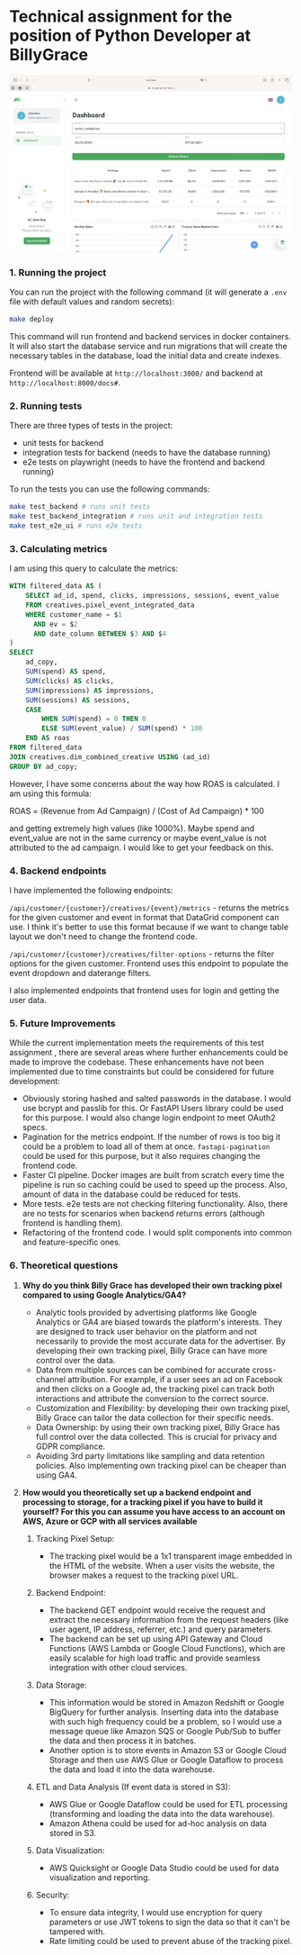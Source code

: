 # Technical assignment for the position of Python Developer at BillyGrace

![Frontend](./assets/frontend.png)

### 1. Running the project

You can run the project with the following command (it will generate a `.env` file with default values and random 
secrets):

```bash
make deploy
```

This command will run frontend and backend services in docker containers. It will also start the database service and 
run migrations that will create the necessary tables in the database, load the initial data and create indexes.

Frontend will be available at `http://localhost:3000/` and backend at `http://localhost:8000/docs#`.

### 2. Running tests

There are three types of tests in the project:
- unit tests for backend
- integration tests for backend (needs to have the database running)
- e2e tests on playwright (needs to have the frontend and backend running)

To run the tests you can use the following commands:

```bash
make test_backend # runs unit tests
make test_backend_integration # runs unit and integration tests
make test_e2e_ui # runs e2e tests
```

### 3. Calculating metrics

I am using this query to calculate the metrics:

```sql
WITH filtered_data AS (
    SELECT ad_id, spend, clicks, impressions, sessions, event_value
    FROM creatives.pixel_event_integrated_data
    WHERE customer_name = $1
      AND ev = $2
      AND date_column BETWEEN $3 AND $4
)
SELECT
    ad_copy,
    SUM(spend) AS spend,
    SUM(clicks) AS clicks,
    SUM(impressions) AS impressions,
    SUM(sessions) AS sessions,
    CASE
        WHEN SUM(spend) = 0 THEN 0
        ELSE SUM(event_value) / SUM(spend) * 100
    END AS roas
FROM filtered_data
JOIN creatives.dim_combined_creative USING (ad_id)
GROUP BY ad_copy;
```

However, I have some concerns about the way how ROAS is calculated. I am using this formula:

ROAS = (Revenue from Ad Campaign) / (Cost of Ad Campaign) * 100

and getting extremely high values (like 1000%). Maybe spend and event_value are not in the same currency or maybe
event_value is not attributed to the ad campaign. I would like to get your feedback on this.

### 4. Backend endpoints

I have implemented the following endpoints:

`/api/customer/{customer}/creatives/{event}/metrics` - returns the metrics for the given customer and event in format
that DataGrid component can use. I think it's better to use this format because if we want to change table layout we 
don't need to change the frontend code.

`/api/customer/{customer}/creatives/filter-options` - returns the filter options for the given customer. Frontend uses
this endpoint to populate the event dropdown and daterange filters.

I also implemented endpoints that frontend uses for login and getting the user data.

### 5. Future Improvements
While the current implementation meets the requirements of this test assignment , there are several areas where further 
enhancements could be made to improve the codebase. These enhancements have not been implemented due to time 
constraints but could be considered for future development:

- Obviously storing hashed and salted passwords in the database. I would use bcrypt and passlib for this. Or FastAPI 
Users library could be used for this purpose. I would also change login endpoint to meet OAuth2 specs. 
- Pagination for the metrics endpoint. If the number of rows is too big it could be a problem to load all of them at 
once. `fastapi-pagination` could be used for this purpose, but it also requires changing the frontend code.
- Faster CI pipeline. Docker images are built from scratch every time the pipeline is run so caching could be used to
speed up the process. Also, amount of data in the database could be reduced for tests.
- More tests. e2e tests are not checking filtering functionality. Also, there are no tests for scenarios when backend
returns errors (although frontend is handling them).
- Refactoring of the frontend code. I would split components into common and feature-specific ones.

### 6. Theoretical questions

1. **Why do you think Billy Grace has developed their own tracking pixel compared to using Google Analytics/GA4?**

   - Analytic tools provided by advertising platforms like Google Analytics or GA4 are biased towards the platform's
   interests. They are designed to track user behavior on the platform and not necessarily to provide the most accurate
   data for the advertiser. By developing their own tracking pixel, Billy Grace can have more control over the data.
   - Data from multiple sources can be combined for accurate cross-channel attribution. For example, if a user sees an ad
   on Facebook and then clicks on a Google ad, the tracking pixel can track both interactions and attribute the conversion
   to the correct source.
   - Customization and Flexibility: by developing their own tracking pixel, Billy Grace can tailor the data collection
   for their specific needs.
   - Data Ownership: by using their own tracking pixel, Billy Grace has full control over the data collected. This is
   crucial for privacy and GDPR compliance.
   - Avoiding 3rd party limitations like sampling and data retention policies. Also implementing own tracking pixel can
   be cheaper than using GA4.


2. **How would you theoretically set up a backend endpoint and processing to storage, for a tracking pixel if you have to 
build it yourself? For this you can assume you have access to an account on AWS, Azure or GCP with all services 
available**

   1. Tracking Pixel Setup:
      - The tracking pixel would be a 1x1 transparent image embedded in the HTML of the website. When a user visits the website, the browser makes a request to the tracking pixel URL.

   2. Backend Endpoint:
      - The backend GET endpoint would receive the request and extract the necessary information from the request headers (like user agent, IP address, referrer, etc.) and query parameters.
      - The backend can be set up using API Gateway and Cloud Functions (AWS Lambda or Google Cloud Functions), which are easily scalable for high load traffic and provide seamless integration with other cloud services.

   3. Data Storage:
      - This information would be stored in Amazon Redshift or Google BigQuery for further analysis. Inserting data into the database with such high frequency could be a problem, so I would use a message queue like Amazon SQS or Google Pub/Sub to buffer the data and then process it in batches.
      - Another option is to store events in Amazon S3 or Google Cloud Storage and then use AWS Glue or Google Dataflow to process the data and load it into the data warehouse.

   4. ETL and Data Analysis (If event data is stored in S3):
      - AWS Glue or Google Dataflow could be used for ETL processing (transforming and loading the data into the data warehouse).
      - Amazon Athena could be used for ad-hoc analysis on data stored in S3.

   5. Data Visualization:
      - AWS Quicksight or Google Data Studio could be used for data visualization and reporting.

   6. Security:
      - To ensure data integrity, I would use encryption for query parameters or use JWT tokens to sign the data so that it can't be tampered with. 
      - Rate limiting could be used to prevent abuse of the tracking pixel.




